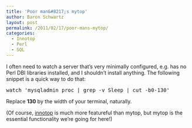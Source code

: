 ```yaml
---
title: 'Poor man&#8217;s mytop'
author: Baron Schwartz
layout: post
permalink: /2011/02/17/poor-mans-mytop/
categories:
  - Innotop
  - Perl
  - SQL
---
```

I often need to watch a server that&#8217;s very minimally configured, e.g. has no Perl DBI libraries installed, and I shouldn&#8217;t install anything. The following snippet is a quick way to do that:

<pre>watch 'mysqladmin proc | grep -v Sleep | cut -b0-130'</pre>

Replace **130** by the width of your terminal, naturally.

(Of course, [innotop][1] is much more featureful than mytop, but mytop is the essential functionality we&#8217;re going for here!)

 [1]: http://code.google.com/p/innotop/